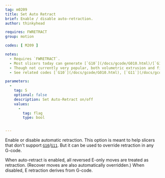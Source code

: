 ```yaml
---
tag: m0209
title: Set Auto Retract
brief: Enable / disable auto-retraction.
author: thinkyhead

requires: FWRETRACT
group: motion

codes: [ M209 ]

notes:
  - Requires `FWRETRACT`.
  - Most slicers today can generate [`G10`](/docs/gcode/G010.html)/[`G11`](/docs/gcode/G011.html). But this option is useful for older G-code.
  - Though not currently very popular, both volumetric extrusion and firmware-based retraction (and/or [`M209`](/docs/gcode/M209.html)) make G-code more immune to changes from one machine to another, and permit changing the hardware without needing to re-slice.
  - See related codes [`G10`](/docs/gcode/G010.html), [`G11`](/docs/gcode/G010.html), [`M207`](/docs/gcode/M207.html), and [`M208`](/docs/gcode/M208.html).

parameters:
  -
    tag: S
    optional: false
    description: Set Auto-Retract on/off
    values:
      -
        tag: flag
        type: bool


---
```


Enable or disable automatic retraction. This option is meant to help slicers that don't support [`G10`](/docs/gcode/G010.html)/[`G11`](/docs/gcode/G011.html). But it can be used to override retraction in any G-code.

When auto-retract is enabled, all reversed E-only moves are treated as retraction. (Recover moves are also automatically overridden.) When disabled, E retraction derives from G-code.
